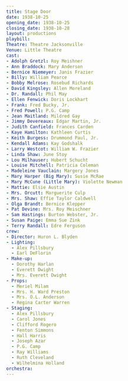 ```yaml
---
title: Stage Door
date: 1938-10-25
opening_date: 1938-10-25
closing_date: 1938-10-28
layout: productions
playbill:
Theatre: Theatre Jacksonville
Venue: Little Theatre
cast:
- Adolph Gretzl: Roy Meishner
- Ann Braddock: Mary Anderson
- Bernice Niemeyer: Janis Frazier
- Billy: William Pearce
- Bobby Melrose: Rosebud Richards
- David Kingsley: Allen Moreland
- Dr. Randall: Phil May
- Ellen Fenwick: Doris Lockhart
- Frank: Fred Bucky, Jr.
- Fred Powell: P.G. Camp
- Jean Maitland: Mildred Gay
- Jimmy Devereaux: Edgar Martin, Jr.
- Judith Canfield: Frances Carden
- Kaye Hamilton: Kathleen Curtis
- Keith Burgess: Drummond Paul, Jr.
- Kendall Adams: Kay Godshalk
- Larry Westcot: William W. Frazier
- Linda Shaw: June Stoy
- Lou Milhauser: Hubert Schucht
- Louise Mitchell: Patricia Coleman
- Madeleine Vauclain: Margery Jones
- Mary Harper (Big Mary): Susie McRae
- Mary McCune (Little Mary): Violette Newman
- Mattie: Elsie Austin
- Mrs. Orcutt: Marguerite Culp
- Mrs. Shaw: Effie Taylor Caldwell
- Olga Brandt: Bernice Klepper
- Pat Devine: Mrs. Roy Meischner
- Sam Hastings: Burton Webster, Jr.
- Susan Paige: Emma Sue Zink
- Terry Randall: Edre Ferguson
crew:
- Director: Huron L. Blyden
- Lighting:
  - Alex Pillsbury
  - Earl DeFlorin
- Make-up:
  - Dorothy Harlan
  - Everett Dwight
  - Mrs. Everett Dwight
- Props:
  - Meriel Milam
  - Mrs. H. Ward Preston
  - Mrs. O.L. Anderson
  - Regina Carter Warren
- Staging:
  - Alex Pillsbury
  - Carol Jones
  - Clifford Rogero
  - Fenton Simmons
  - Hall Harris
  - Joseph Azar
  - P.G. Camp
  - Ray Williams
  - Ruth Cleveland
  - Wilhelmina Holland
orchestra:
---
```


